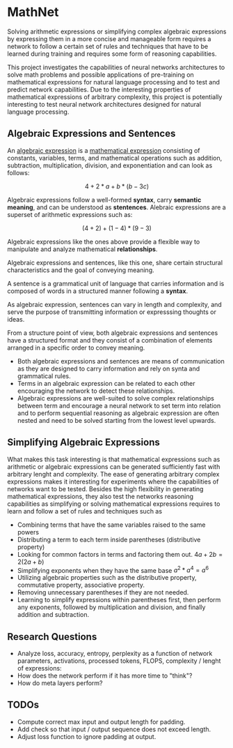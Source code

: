 # MathNet

Solving arithmetic expressions or simplifying complex algebraic expressions by expressing them in a more concise and manageable form requires a network to follow a certain set of rules and techniques that have to be learned during training and requires some form of reasoning capabilities.

This project investigates the capabilities of neural networks architectures to solve math problems and possible applications of pre-training on mathematical expressions for natural language processing and to test and predict network capabilities. Due to the interesting properties of mathematical expressions of arbitrary complexity, this project is potentially interesting to test neural network architectures designed for natural language processing.

## Algebraic Expressions and Sentences

An [algebraic expression](https://en.wikipedia.org/wikiAlgebraic_expression) is a [mathematical expression](https://en.wikipedia.org/wiki/Expression_(mathematics)) consisting of constants, variables, terms, and mathematical operations such as addition, subtraction, multiplication, division, and exponentiation and can look as follows:

$$4 + 2*a + b*(b - 3c)$$

Algebraic expressions follow a well-formed **syntax**, carry **semantic meaning**, and can be understood as **stentences**. Alebraic expressions are a superset of arithmetic expressions such as:

$$(4 + 2) + (1-4)*(9 - 3)$$

Algebraic expressions like the ones above provide a flexible way to manipulate and analyze mathematical **relationships**.

Algebraic expressions and sentences, like this one, share certain structural characteristics and the goal of conveying meaning.

A sentence is a grammatical unit of language that carries information and is composed of words in a structured manner following a **syntax**.

As algebraic expression, sentences can vary in length and complexity, and serve the purpose of transmitting information or expresssing thoughts or ideas.

From a structure point of view, both algebraic expressions and sentences have a structured format and they consist of a combination of elements arranged in a specific order to convey meaning.

- Both algebraic expressions and sentences are means of communication as they are designed to carry information and rely on synta and grammatical rules.
- Terms in an algebraic expression can be related to each other encouraging the network to detect these relationships.
- Algebraic expressions are well-suited to solve complex relationships between
term and encourage a neural network to set term into relation and to perform sequential reasoning as algebraic expression are often nested and need to be solved starting from the lowest level upwards.

## Simplifying Algebraic Expressions

What makes this task interesting is that mathematical expressions such as arithmetic
or algebraic expressions can be generated sufficiently fast with arbitrary lenght and complexity. The ease of generating arbitrary complex expressions makes it interesting for experiments where the capabilities of networks want to be tested.
Besides the high flexibility in generating mathematical expressions, they also test
the networks reasoning capabilities as simplifying or solving mathematical expressions requires to learn and follow a set of rules and techniques such as

- Combining terms that have the same variables raised to the same powers
- Distributing a term to each term inside parentheses (distributive property)
- Looking for common factors in terms and factoring them out. $4a+2b = 2(2a+b)$
- Simplifying exponents when they have the same base $a^2 * a^4 = a^6$
- Utilizing algebraic properties such as the distributive property, commutative property, associative property.
- Removing unnecessary parentheses if they are not needed.
- Learning to simplify expressions within parentheses first, then perform any exponents, followed by multiplication and division, and finally addition and subtraction.


## Research Questions

- Analyze loss, accuracy, entropy, perplexity as a function of network parameters, activations, processed tokens, FLOPS, complexity / lenght of expressions:
- How does the network perform if it has more time to "think"?
- How do meta layers perform?

## TODOs

- Compute correct max input and output length for padding.
- Add check so that input / output sequence does not exceed length.
- Adjust loss function to ignore padding at output.
